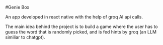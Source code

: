 #Genie Box

An app developed in react native with the help of groq AI api calls.

The main idea behind the project is to build a game where the user has to guess the word that is randomly picked, and is fed hints by 
groq (an LLM similiar to chatgpt).


